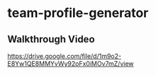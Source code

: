 # team-profile-generator

##  Walkthrough Video
https://drive.google.com/file/d/1m9o2-E8Yw1QE8MMYvWy92oFx0iMOv7mZ/view